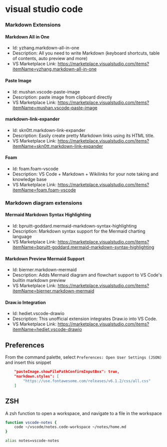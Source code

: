 # visual studio code

### Markdown Extensions

#### Markdown All in One

- Id: yzhang.markdown-all-in-one
- Description: All you need to write Markdown (keyboard shortcuts, table of contents, auto preview and more)
- VS Marketplace Link: https://marketplace.visualstudio.com/items?itemName=yzhang.markdown-all-in-one

#### Paste Image
- Id: mushan.vscode-paste-image
- Description: paste image from clipboard directly
- VS Marketplace Link: https://marketplace.visualstudio.com/items?itemName=mushan.vscode-paste-image

#### markdown-link-expander
- Id: skn0tt.markdown-link-expander
- Description: Easily create pretty Markdown links using its HTML title.
- VS Marketplace Link: https://marketplace.visualstudio.com/items?itemName=skn0tt.markdown-link-expander

#### Foam

- Id: foam.foam-vscode
- Description: VS Code + Markdown + Wikilinks for your note taking and knowledge base
- VS Marketplace Link: https://marketplace.visualstudio.com/items?itemName=foam.foam-vscode

### Markdown diagram extensions

#### Mermaid Markdown Syntax Highlighting

- Id: bpruitt-goddard.mermaid-markdown-syntax-highlighting
- Description: Markdown syntax support for the Mermaid charting language
- VS Marketplace Link: https://marketplace.visualstudio.com/items?itemName=bpruitt-goddard.mermaid-markdown-syntax-highlighting

#### Markdown Preview Mermaid Support

- Id: bierner.markdown-mermaid
- Description: Adds Mermaid diagram and flowchart support to VS Code's builtin markdown preview
- VS Marketplace Link: https://marketplace.visualstudio.com/items?itemName=bierner.markdown-mermaid

#### Draw.io Integration

- Id: hediet.vscode-drawio
- Description: This unofficial extension integrates Draw.io into VS Code.
- VS Marketplace Link: https://marketplace.visualstudio.com/items?itemName=hediet.vscode-drawio

## Preferences

From the command palette, select `Preferences: Open User Settings (JSON)` and insert this snippet

```json
    "pasteImage.showFilePathConfirmInputBox": true,
    "markdown.styles": [
        "https://use.fontawesome.com/releases/v6.1.2/css/all.css"
    ]

```

## ZSH

A zsh function to open a workspace, and navigate to a file in the workspace

```zsh
function vscode-notes {
    code ~/vscode/notes.code-workspace ~/notes/home.md
}

alias notes=vscode-notes
```
